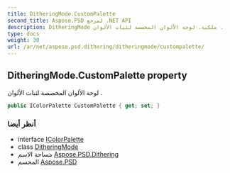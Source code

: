 ```yaml
---
title: DitheringMode.CustomPalette
second_title: Aspose.PSD لمرجع .NET API
description: DitheringMode ملكية. لوحة الألوان المخصصة لثبات الألوان .
type: docs
weight: 30
url: /ar/net/aspose.psd.dithering/ditheringmode/custompalette/
---
```

## DitheringMode.CustomPalette property

لوحة الألوان المخصصة لثبات الألوان .

```csharp
public IColorPalette CustomPalette { get; set; }
```

### أنظر أيضا

* interface [IColorPalette](../../../aspose.psd/icolorpalette/)
* class [DitheringMode](../)
* مساحة الاسم [Aspose.PSD.Dithering](../../ditheringmode/)
* المجسم [Aspose.PSD](../../../)



